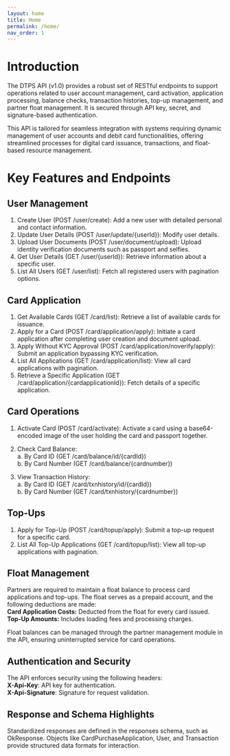 ```yaml
---
layout: home
title: Home
permalink: /home/
nav_order: 1
---
```


# Introduction

The DTPS API (v1.0) provides a robust set of RESTful endpoints to support operations related to user account management, card activation, application processing, balance checks, transaction histories, top-up management, and partner float management. It is secured through API key, secret, and signature-based authentication.

This API is tailored for seamless integration with systems requiring dynamic management of user accounts and debit card functionalities, offering streamlined processes for digital card issuance, transactions, and float-based resource management.

# Key Features and Endpoints

## User Management

1. Create User (POST /user/create): Add a new user with detailed personal and contact information. 
2. Update User Details (POST /user/update/{userId}): Modify user details.
3. Upload User Documents (POST /user/document/upload): Upload identity verification documents such as passport and selfies.
4. Get User Details (GET /user/{userId}): Retrieve information about a specific user.
5. List All Users (GET /user/list): Fetch all registered users with pagination options.

## Card Application

1. Get Available Cards (GET /card/list): Retrieve a list of available cards for issuance.
2. Apply for a Card (POST /card/application/apply): Initiate a card application after completing user creation and document upload.
3. Apply Without KYC Approval (POST /card/application/noverify/apply): Submit an application bypassing KYC verification.
4. List All Applications (GET /card/application/list): View all card applications with pagination.
5. Retrieve a Specific Application (GET /card/application/{cardapplicationId}): Fetch details of a specific application.

## Card Operations

1. Activate Card (POST /card/activate): Activate a card using a base64-encoded image of the user holding the card and passport together.
2. Check Card Balance: <br>
    a. By Card ID (GET /card/balance/id/{cardId}) <br>
    b. By Card Number (GET /card/balance/{cardnumber})

3. View Transaction History: <br>
    a. By Card ID (GET /card/txnhistory/id/{cardId}) <br>
    b. By Card Number (GET /card/txnhistory/{cardnumber})

## Top-Ups

1. Apply for Top-Up (POST /card/topup/apply): Submit a top-up request for a specific card.
2. List All Top-Up Applications (GET /card/topup/list): View all top-up applications with pagination.

## Float Management

Partners are required to maintain a float balance to process card applications and top-ups. The float serves as a prepaid account, and the following deductions are made: <br>
**Card Application Costs:** Deducted from the float for every card issued. <br>
**Top-Up Amounts:** Includes loading fees and processing charges. <br>

Float balances can be managed through the partner management module in the API, ensuring uninterrupted service for card operations.

## Authentication and Security

The API enforces security using the following headers: <br>
**X-Api-Key**: API key for authentication. <br>
**X-Api-Signature**: Signature for request validation.

## Response and Schema Highlights

Standardized responses are defined in the responses schema, such as OkResponse.
Objects like CardPurchaseApplication, User, and Transaction provide structured data formats for interaction.
